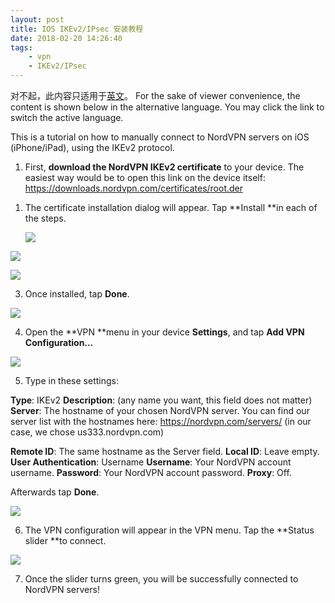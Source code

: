 ```yaml
---
layout: post
title: IOS IKEv2/IPsec 安装教程
date: 2018-02-20 14:26:40
tags:
    - vpn
    - IKEv2/IPsec
---
```


对不起，此内容只适用于[英文](https://nordvpn.com/en/tutorials/ios/ikev2/)。 For the sake of viewer convenience, the content is shown below in the alternative language. You may click the link to switch the active language.

This is a tutorial on how to manually connect to NordVPN servers on iOS (iPhone/iPad), using the IKEv2 protocol.

1. First, **download the NordVPN IKEv2 certificate** to your device. The easiest way would be to open this link on the device itself: <https://downloads.nordvpn.com/certificates/root.der>

<!--more-->

1. The certificate installation dialog will appear. Tap **Install **in each of the steps.

   ![](https://ws1.sinaimg.cn/large/006tNc79gy1fomwxqbh1rj30tu0hqgm2.jpg)



![](https://ws1.sinaimg.cn/large/006tNc79gy1fomwy502xej30tu0fuq3l.jpg)

 

![](https://ws1.sinaimg.cn/large/006tNc79gy1fomwyj1xdgj30to0l8wf6.jpg)

 

3. Once installed, tap **Done**.

![](https://ws3.sinaimg.cn/large/006tNc79gy1fomwyytnvgj30tq0hmaag.jpg)

 

4. Open the **VPN **menu in your device **Settings**, and tap **Add VPN Configuration…**

![](https://ws3.sinaimg.cn/large/006tNc79gy1fomwz873etj316o0q2mya.jpg)

 

5. Type in these settings:

**Type**: IKEv2
**Description**: (any name you want, this field does not matter)
**Server**: The hostname of your chosen NordVPN server. You can find our server list with the hostnames here: <https://nordvpn.com/servers/> (in our case, we chose us333.nordvpn.com)

**Remote ID**: The same hostname as the Server field.
**Local ID**: Leave empty.
**User Authentication**: Username
**Username**: Your NordVPN account username.
**Password**: Your NordVPN account password.
**Proxy**: Off.

Afterwards tap **Done**.

![](https://ws3.sinaimg.cn/large/006tNc79gy1fomwzjuu82j30ts0yat9w.jpg)

 

6. The VPN configuration will appear in the VPN menu. Tap the **Status slider **to connect.

![](https://ws2.sinaimg.cn/large/006tNc79gy1fomwzwhnhbj316o0q2gmw.jpg)

 

7. Once the slider turns green, you will be successfully connected to NordVPN servers!